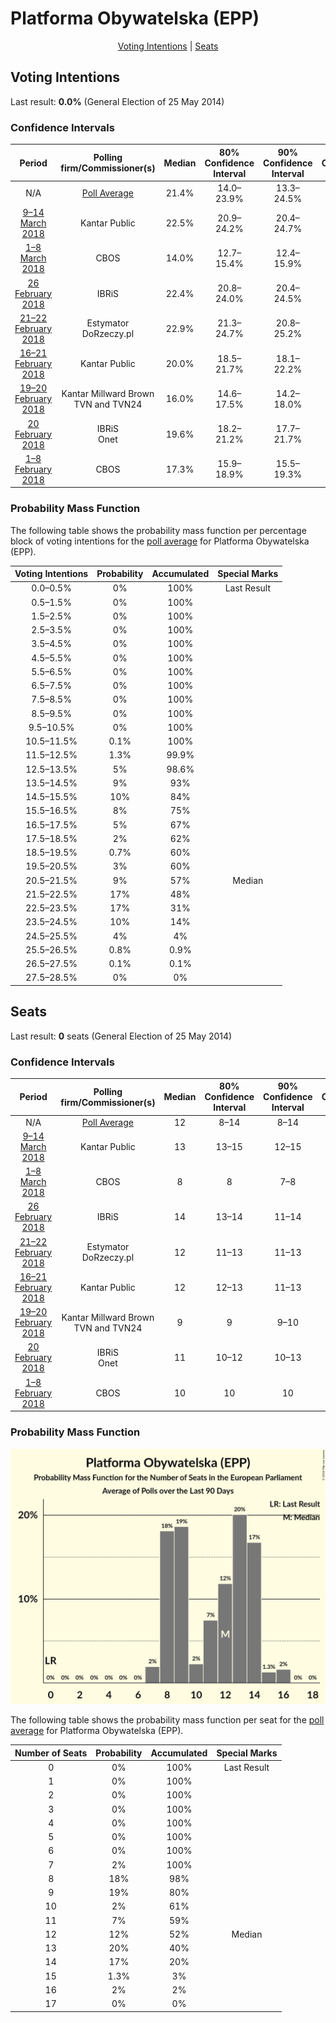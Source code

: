 # Platforma Obywatelska (EPP)

<p align="center"><a href="#voting-intentions">Voting Intentions</a> | <a href="#seats">Seats</a></p>

## Voting Intentions

Last result: **0.0%** (General Election of 25 May 2014)

### Confidence Intervals

| Period     | Polling firm/Commissioner(s) | Median | 80% Confidence Interval | 90% Confidence Interval | 95% Confidence Interval | 99% Confidence Interval |
|:----------:|:----------------:|:-----------:|:-----------------------:|:-----------------------:|:-----------------------:|:-----------------------:|
| N/A | [Poll Average](average.html) | 21.4% | 14.0–23.9% | 13.3–24.5% | 12.9–25.0% | 12.1–25.9% |
| [9–14 March 2018](2018-03-14-KantarPublic.html) | Kantar Public | 22.5% | 20.9–24.2% | 20.4–24.7% | 20.0–25.1% | 19.3–26.0% |
| [1–8 March 2018](2018-03-08-CBOS.html) | CBOS | 14.0% | 12.7–15.4% | 12.4–15.9% | 12.1–16.2% | 11.5–16.9% |
| [26 February 2018](2018-02-26-IBRiS.html) | IBRiS | 22.4% | 20.8–24.0% | 20.4–24.5% | 20.0–24.9% | 19.3–25.7% |
| [21–22 February 2018](2018-02-22-Estymator.html) | Estymator <br> DoRzeczy.pl | 22.9% | 21.3–24.7% | 20.8–25.2% | 20.4–25.6% | 19.6–26.5% |
| [16–21 February 2018](2018-02-21-KantarPublic.html) | Kantar Public | 20.0% | 18.5–21.7% | 18.1–22.2% | 17.7–22.6% | 17.0–23.4% |
| [19–20 February 2018](2018-02-20-KantarMillwardBrown.html) | Kantar Millward Brown <br> TVN and TVN24 | 16.0% | 14.6–17.5% | 14.2–18.0% | 13.8–18.4% | 13.2–19.1% |
| [20 February 2018](2018-02-20-IBRiS.html) | IBRiS <br> Onet | 19.6% | 18.2–21.2% | 17.7–21.7% | 17.4–22.1% | 16.7–22.9% |
| [1–8 February 2018](2018-02-08-CBOS.html) | CBOS | 17.3% | 15.9–18.9% | 15.5–19.3% | 15.2–19.7% | 14.5–20.5% |

### Probability Mass Function

The following table shows the probability mass function per percentage block of voting intentions for the [poll average](average.html) for Platforma Obywatelska (EPP).

| Voting Intentions | Probability | Accumulated | Special Marks |
|:-----------------:|:-----------:|:-----------:|:-------------:|
| 0.0–0.5% | 0% | 100% | Last Result |
| 0.5–1.5% | 0% | 100% |  |
| 1.5–2.5% | 0% | 100% |  |
| 2.5–3.5% | 0% | 100% |  |
| 3.5–4.5% | 0% | 100% |  |
| 4.5–5.5% | 0% | 100% |  |
| 5.5–6.5% | 0% | 100% |  |
| 6.5–7.5% | 0% | 100% |  |
| 7.5–8.5% | 0% | 100% |  |
| 8.5–9.5% | 0% | 100% |  |
| 9.5–10.5% | 0% | 100% |  |
| 10.5–11.5% | 0.1% | 100% |  |
| 11.5–12.5% | 1.3% | 99.9% |  |
| 12.5–13.5% | 5% | 98.6% |  |
| 13.5–14.5% | 9% | 93% |  |
| 14.5–15.5% | 10% | 84% |  |
| 15.5–16.5% | 8% | 75% |  |
| 16.5–17.5% | 5% | 67% |  |
| 17.5–18.5% | 2% | 62% |  |
| 18.5–19.5% | 0.7% | 60% |  |
| 19.5–20.5% | 3% | 60% |  |
| 20.5–21.5% | 9% | 57% | Median |
| 21.5–22.5% | 17% | 48% |  |
| 22.5–23.5% | 17% | 31% |  |
| 23.5–24.5% | 10% | 14% |  |
| 24.5–25.5% | 4% | 4% |  |
| 25.5–26.5% | 0.8% | 0.9% |  |
| 26.5–27.5% | 0.1% | 0.1% |  |
| 27.5–28.5% | 0% | 0% |  |


## Seats

Last result: **0** seats (General Election of 25 May 2014)

### Confidence Intervals

| Period     | Polling firm/Commissioner(s) | Median | 80% Confidence Interval | 90% Confidence Interval | 95% Confidence Interval | 99% Confidence Interval |
|:----------:|:----------------:|:------:|:-----------------------:|:-----------------------:|:-----------------------:|:-----------------------:|
| N/A | [Poll Average](average.html) | 12 | 8–14 | 8–14 | 8–15 | 7–16 |
| [9–14 March 2018](2018-03-14-KantarPublic.html) | Kantar Public | 13 | 13–15 | 12–15 | 12–16 | 12–16 |
| [1–8 March 2018](2018-03-08-CBOS.html) | CBOS | 8 | 8 | 7–8 | 7–8 | 7–8 |
| [26 February 2018](2018-02-26-IBRiS.html) | IBRiS | 14 | 13–14 | 11–14 | 11–16 | 11–16 |
| [21–22 February 2018](2018-02-22-Estymator.html) | Estymator <br> DoRzeczy.pl | 12 | 11–13 | 11–13 | 10–13 | 10–15 |
| [16–21 February 2018](2018-02-21-KantarPublic.html) | Kantar Public | 12 | 12–13 | 11–13 | 11–13 | 11–13 |
| [19–20 February 2018](2018-02-20-KantarMillwardBrown.html) | Kantar Millward Brown <br> TVN and TVN24 | 9 | 9 | 9–10 | 9–10 | 8–10 |
| [20 February 2018](2018-02-20-IBRiS.html) | IBRiS <br> Onet | 11 | 10–12 | 10–13 | 10–13 | 10–14 |
| [1–8 February 2018](2018-02-08-CBOS.html) | CBOS | 10 | 10 | 10 | 10 | 10 |

### Probability Mass Function

![Graph with seats probability mass function not yet produced](average-seats-pmf-platformaobywatelskaepp.png "Seats Probability Mass Function")

The following table shows the probability mass function per seat for the [poll average](average.html) for Platforma Obywatelska (EPP).

| Number of Seats | Probability | Accumulated | Special Marks |
|:---------------:|:-----------:|:-----------:|:-------------:|
| 0 | 0% | 100% | Last Result |
| 1 | 0% | 100% |  |
| 2 | 0% | 100% |  |
| 3 | 0% | 100% |  |
| 4 | 0% | 100% |  |
| 5 | 0% | 100% |  |
| 6 | 0% | 100% |  |
| 7 | 2% | 100% |  |
| 8 | 18% | 98% |  |
| 9 | 19% | 80% |  |
| 10 | 2% | 61% |  |
| 11 | 7% | 59% |  |
| 12 | 12% | 52% | Median |
| 13 | 20% | 40% |  |
| 14 | 17% | 20% |  |
| 15 | 1.3% | 3% |  |
| 16 | 2% | 2% |  |
| 17 | 0% | 0% |  |


